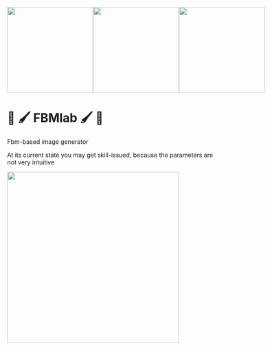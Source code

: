 <div style="display:flex">
  <img src="https://github.com/user-attachments/assets/ef9c0948-c22f-4325-862d-c41fa7feb6c1" height="200"/>
  <img src="https://github.com/user-attachments/assets/df3bd467-45db-4657-ae2c-321153fc47c6" height="200"/>
  <img src="https://github.com/user-attachments/assets/db0c5faf-5f00-4bdf-8d08-79641563a15d" height="200"/>
</div>

# 🌈 🖌️ FBMlab 🖌️ 🌈

Fbm-based image generator

At its current state you may get skill-issued, because the parameters are not very intuitive

<img src="https://github.com/user-attachments/assets/cbf92f4d-4fc2-4dfd-82e8-b272705b1e09" height="400" />
